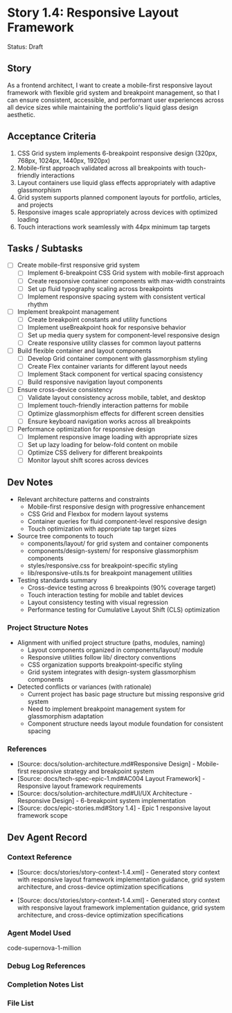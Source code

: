 # Story 1.4: Responsive Layout Framework

Status: Draft

## Story

As a frontend architect, I want to create a mobile-first responsive layout framework with flexible grid system and breakpoint management, so that I can ensure consistent, accessible, and performant user experiences across all device sizes while maintaining the portfolio's liquid glass design aesthetic.

## Acceptance Criteria

1. CSS Grid system implements 6-breakpoint responsive design (320px, 768px, 1024px, 1440px, 1920px)
2. Mobile-first approach validated across all breakpoints with touch-friendly interactions
3. Layout containers use liquid glass effects appropriately with adaptive glassmorphism
4. Grid system supports planned component layouts for portfolio, articles, and projects
5. Responsive images scale appropriately across devices with optimized loading
6. Touch interactions work seamlessly with 44px minimum tap targets

## Tasks / Subtasks

- [ ] Create mobile-first responsive grid system
  - [ ] Implement 6-breakpoint CSS Grid system with mobile-first approach
  - [ ] Create responsive container components with max-width constraints
  - [ ] Set up fluid typography scaling across breakpoints
  - [ ] Implement responsive spacing system with consistent vertical rhythm
- [ ] Implement breakpoint management
  - [ ] Create breakpoint constants and utility functions
  - [ ] Implement useBreakpoint hook for responsive behavior
  - [ ] Set up media query system for component-level responsive design
  - [ ] Create responsive utility classes for common layout patterns
- [ ] Build flexible container and layout components
  - [ ] Develop Grid container component with glassmorphism styling
  - [ ] Create Flex container variants for different layout needs
  - [ ] Implement Stack component for vertical spacing consistency
  - [ ] Build responsive navigation layout components
- [ ] Ensure cross-device consistency
  - [ ] Validate layout consistency across mobile, tablet, and desktop
  - [ ] Implement touch-friendly interaction patterns for mobile
  - [ ] Optimize glassmorphism effects for different screen densities
  - [ ] Ensure keyboard navigation works across all breakpoints
- [ ] Performance optimization for responsive design
  - [ ] Implement responsive image loading with appropriate sizes
  - [ ] Set up lazy loading for below-fold content on mobile
  - [ ] Optimize CSS delivery for different breakpoints
  - [ ] Monitor layout shift scores across devices

## Dev Notes

- Relevant architecture patterns and constraints
  - Mobile-first responsive design with progressive enhancement
  - CSS Grid and Flexbox for modern layout systems
  - Container queries for fluid component-level responsive design
  - Touch optimization with appropriate tap target sizes
- Source tree components to touch
  - components/layout/ for grid system and container components
  - components/design-system/ for responsive glassmorphism components
  - styles/responsive.css for breakpoint-specific styling
  - lib/responsive-utils.ts for breakpoint management utilities
- Testing standards summary
  - Cross-device testing across 6 breakpoints (90% coverage target)
  - Touch interaction testing for mobile and tablet devices
  - Layout consistency testing with visual regression
  - Performance testing for Cumulative Layout Shift (CLS) optimization

### Project Structure Notes

- Alignment with unified project structure (paths, modules, naming)
  - Layout components organized in components/layout/ module
  - Responsive utilities follow lib/ directory conventions
  - CSS organization supports breakpoint-specific styling
  - Grid system integrates with design-system glassmorphism components
- Detected conflicts or variances (with rationale)
  - Current project has basic page structure but missing responsive grid system
  - Need to implement breakpoint management system for glassmorphism adaptation
  - Component structure needs layout module foundation for consistent spacing

### References

- [Source: docs/solution-architecture.md#Responsive Design] - Mobile-first responsive strategy and breakpoint system
- [Source: docs/tech-spec-epic-1.md#AC004 Layout Framework] - Responsive layout framework requirements
- [Source: docs/solution-architecture.md#UI/UX Architecture - Responsive Design] - 6-breakpoint system implementation
- [Source: docs/epic-stories.md#Story 1.4] - Epic 1 responsive layout framework scope

## Dev Agent Record

### Context Reference

- [Source: docs/stories/story-context-1.4.xml] - Generated story context with responsive layout framework implementation guidance, grid system architecture, and cross-device optimization specifications

- [Source: docs/stories/story-context-1.4.xml] - Generated story context with responsive layout framework implementation guidance, grid system architecture, and cross-device optimization specifications

### Agent Model Used

code-supernova-1-million

### Debug Log References

### Completion Notes List

### File List